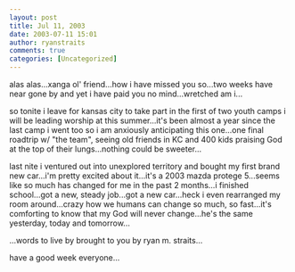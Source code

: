 ```yaml
---
layout: post
title: Jul 11, 2003
date: 2003-07-11 15:01
author: ryanstraits
comments: true
categories: [Uncategorized]
---
```

alas alas...xanga ol' friend...how i have missed you so...two weeks have near gone by and yet i have paid you no mind...wretched am i...

so tonite i leave for kansas city to take part in the first of two youth camps i will be leading worship at this summer...it's been almost a year since the last camp i went too so i am anxiously anticipating this one...one final roadtrip w/ "the team", seeing old friends in KC and 400 kids praising God at the top of their lungs...nothing could be sweeter...

last nite i ventured out into unexplored territory and bought my first brand new car...i'm pretty excited about it...it's a 2003 mazda protege 5...seems like so much has changed for me in the past 2 months...i finished school...got a new, steady job...got a new car...heck i even rearranged my room around...crazy how we humans can change so much, so fast...it's comforting to know that my God will never change...he's the same yesterday, today and tomorrow...

...words to live by brought to you by ryan m. straits...

have a good week everyone...
